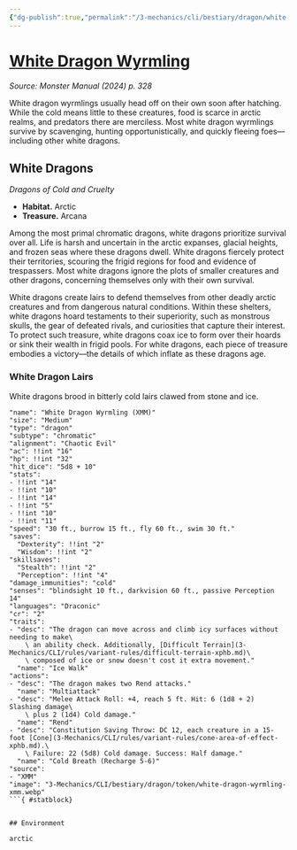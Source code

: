 ```yaml
---
{"dg-publish":true,"permalink":"/3-mechanics/cli/bestiary/dragon/white-dragon-wyrmling-xmm/","tags":["ttrpg-cli/compendium/src/5e/xmm","ttrpg-cli/monster/cr/2","ttrpg-cli/monster/environment/arctic","ttrpg-cli/monster/size/medium","ttrpg-cli/monster/type/dragon/chromatic"],"noteIcon":""}
---
```


# [White Dragon Wyrmling](3-Mechanics\CLI\bestiary\dragon/white-dragon-wyrmling-xmm.md)
*Source: Monster Manual (2024) p. 328*  

White dragon wyrmlings usually head off on their own soon after hatching. While the cold means little to these creatures, food is scarce in arctic realms, and predators there are merciless. Most white dragon wyrmlings survive by scavenging, hunting opportunistically, and quickly fleeing foes—including other white dragons.

## White Dragons

*Dragons of Cold and Cruelty*

- **Habitat.** Arctic  
- **Treasure.** Arcana  

Among the most primal chromatic dragons, white dragons prioritize survival over all. Life is harsh and uncertain in the arctic expanses, glacial heights, and frozen seas where these dragons dwell. White dragons fiercely protect their territories, scouring the frigid regions for food and evidence of trespassers. Most white dragons ignore the plots of smaller creatures and other dragons, concerning themselves only with their own survival.

White dragons create lairs to defend themselves from other deadly arctic creatures and from dangerous natural conditions. Within these shelters, white dragons hoard testaments to their superiority, such as monstrous skulls, the gear of defeated rivals, and curiosities that capture their interest. To protect such treasure, white dragons coax ice to form over their hoards or sink their wealth in frigid pools. For white dragons, each piece of treasure embodies a victory—the details of which inflate as these dragons age.

### White Dragon Lairs

White dragons brood in bitterly cold lairs clawed from stone and ice.

```statblock
"name": "White Dragon Wyrmling (XMM)"
"size": "Medium"
"type": "dragon"
"subtype": "chromatic"
"alignment": "Chaotic Evil"
"ac": !!int "16"
"hp": !!int "32"
"hit_dice": "5d8 + 10"
"stats":
- !!int "14"
- !!int "10"
- !!int "14"
- !!int "5"
- !!int "10"
- !!int "11"
"speed": "30 ft., burrow 15 ft., fly 60 ft., swim 30 ft."
"saves":
  "Dexterity": !!int "2"
  "Wisdom": !!int "2"
"skillsaves":
  "Stealth": !!int "2"
  "Perception": !!int "4"
"damage_immunities": "cold"
"senses": "blindsight 10 ft., darkvision 60 ft., passive Perception 14"
"languages": "Draconic"
"cr": "2"
"traits":
- "desc": "The dragon can move across and climb icy surfaces without needing to make\
    \ an ability check. Additionally, [Difficult Terrain](3-Mechanics/CLI/rules/variant-rules/difficult-terrain-xphb.md)\
    \ composed of ice or snow doesn't cost it extra movement."
  "name": "Ice Walk"
"actions":
- "desc": "The dragon makes two Rend attacks."
  "name": "Multiattack"
- "desc": "Melee Attack Roll: +4, reach 5 ft. Hit: 6 (1d8 + 2) Slashing damage\
    \ plus 2 (1d4) Cold damage."
  "name": "Rend"
- "desc": "Constitution Saving Throw: DC 12, each creature in a 15-foot [Cone](3-Mechanics/CLI/rules/variant-rules/cone-area-of-effect-xphb.md).\
    \ Failure: 22 (5d8) Cold damage. Success: Half damage."
  "name": "Cold Breath (Recharge 5-6)"
"source":
- "XMM"
"image": "3-Mechanics/CLI/bestiary/dragon/token/white-dragon-wyrmling-xmm.webp"
```{ #statblock}


## Environment

arctic